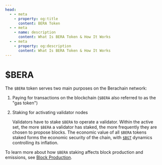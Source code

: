```yaml
---
head:
  - - meta
    - property: og:title
      content: BERA Token
  - - meta
    - name: description
      content: What Is BERA Token & How It Works
  - - meta
    - property: og:description
      content: What Is BERA Token & How It Works
---
```


<script setup>
  import Token from '@berachain/ui/Token';
  import config from '@berachain/config/constants.json';
</script>

# $BERA

<!--`$WBERA`: <a target="_blank" :href="config.mainnet.dapps.berascan.url + '/address/' + config.contracts.wbera.address">{{config.contracts.wbera.address}}</a> -->

<ClientOnly>
  <Token title="$BERA" image="/assets/BERA.png" />
</ClientOnly>

The `$BERA` token serves two main purposes on the Berachain network:

1. Paying for transactions on the blockchain (`$BERA` also referred to as the "gas token")
2. Staking for activating validator nodes

   Validators have to stake `$BERA` to operate a validator. Within the active set, the more `$BERA` a validator has staked, the more frequently they are chosen to propose blocks. The economic value of all `$BERA` tokens staked forms the economic security of the chain, with [`$BGT`](/learn/pol/tokens/bgt) dynamics controlling its inflation.

To learn more about how `$BERA` staking affects block production and emissions, see [Block Production](/learn/pol/bgtmath.md).
